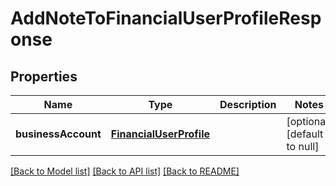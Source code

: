 # AddNoteToFinancialUserProfileResponse
## Properties

| Name | Type | Description | Notes |
|------------ | ------------- | ------------- | -------------|
| **businessAccount** | [**FinancialUserProfile**](FinancialUserProfile.md) |  | [optional] [default to null] |

[[Back to Model list]](../README.md#documentation-for-models) [[Back to API list]](../README.md#documentation-for-api-endpoints) [[Back to README]](../README.md)

